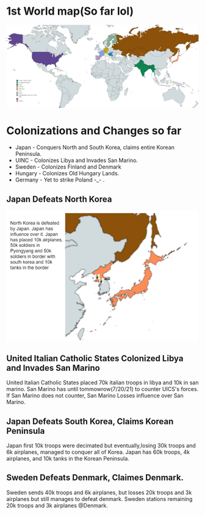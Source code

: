 # 1st World map(So far lol)
![1st World Map](https://raw.githubusercontent.com/Shervi28/Polandball-RP-Server/main/finalmap.PNG)

# Colonizations and Changes so far
* Japan - Conquers North and South Korea, claims entire Korean Peninsula.
* UINC - Colonizes Libya and Invades San Marino.
* Sweden - Colonizes Finland and Denmark
* Hungary - Colonizes Old Hungary Lands.
* Germany - Yet to strike Poland -_- .

## Japan Defeats North Korea
![Japan Defeats North Korea](https://raw.githubusercontent.com/Shervi28/Polandball-RP-Server/main/Worlds/World%20%231/japenandnorh.PNG)

## United Italian Catholic States Colonized Libya and Invades San Marino
United Italian Catholic States placed 70k italian troops in libya and 10k in san marino. San Marino has until tommowrow(7/20/21) to counter UICS's forces. If San Marino does not counter, San Marino Losses influence over San Marino.

## Japan Defeats South Korea, Claims Korean Peninsula
Japan first 10k troops were decimated but eventually,losing 30k troops and 6k airplanes, managed to conquer all of Korea. Japan has 60k troops, 4k airplanes, and 10k tanks in the Korean Peninsula. 

## Sweden Defeats Denmark, Claimes Denmark.
Sweden sends 40k troops and 6k airplanes, but losses 20k troops and 3k airplanes but still manages to defeat denmark. Sweden stations remaining 20k troops and 3k airplanes @Denmark.

